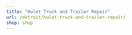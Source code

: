 ```yaml
---
title: "Hulet Truck and Trailer Repair"
url: /detroit/hulet-truck-and-trailer-repair/
shop: shop
---
```

